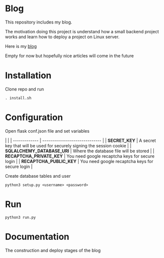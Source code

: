 # Blog

This repository includes my blog.

The motivation doing this project is understand how a small backend project works and learn how to deploy a project on Linux server.

Here is my [blog](http://yasinacierik.xyz)

Empty for now but hopefully nice articles will come in the future

# Installation

Clone repo and run 

`. install.sh`

# Configuration

Open flask conf.json file and set variables

   |                     |
| ------------- | ------------------------------ |
| **SECRET_KEY**      | A secret key that will be used for securely signing the session cookie        |
| **SQLALCHEMY_DATABASE_URI**     |  Where the database file will be stored     |
| **RECAPTCHA_PRIVATE_KEY**     | You need google recaptcha keys for secure login    |
| **RECAPTCHA_PUBLIC_KEY**     |  You need google recaptcha keys for secure login    |

Create database tables and user

`python3 setup.py <username> <password>`


# Run

`python3 run.py`




# Documentation

The construction and deploy stages of the blog
